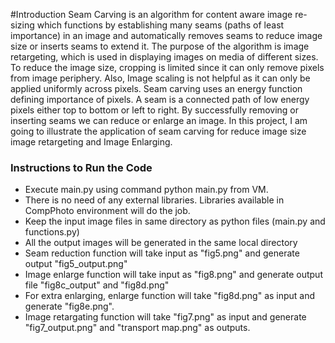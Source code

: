 #Introduction
Seam Carving is an algorithm for content aware image re-sizing which functions by establishing many seams (paths of least importance) in an image and automatically removes seams to reduce image size or inserts seams to extend it. The purpose of the algorithm is image retargeting, which is used in displaying images on media of different sizes. To reduce the image size, cropping is limited since it can only remove pixels from image periphery. Also, Image scaling is not helpful as it can only be applied uniformly across pixels.
Seam carving uses an energy function defining importance of pixels. A seam is a connected path of low energy pixels either top to bottom or left to right. By successfully removing or inserting seams we can reduce or enlarge an image. In this project, I am going to illustrate the application of seam carving for reduce image size image retargeting and Image Enlarging.


### Instructions to Run the Code ###

- Execute main.py using command python main.py from VM.
- There is no need of any external libraries. Libraries available in CompPhoto environment will do the job.
- Keep the input image files in same directory as python files (main.py and functions.py)
- All the output images will be generated in the same local directory
- Seam reduction function will take input as "fig5.png" and generate output "fig5_output.png"
- Image enlarge function will take input as "fig8.png" and generate output file "fig8c_output" and "fig8d.png"
- For extra enlarging, enlarge function will take "fig8d.png" as input and generate "fig8e.png".
- Image retargating function will take "fig7.png" as input and generate "fig7_output.png" and "transport map.png" as outputs.


